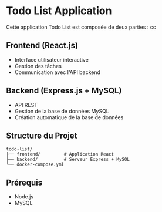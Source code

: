 # Todo List Application
Cette application Todo List est composée de deux parties :
cc
## Frontend (React.js)
- Interface utilisateur interactive
- Gestion des tâches
- Communication avec l'API backend

## Backend (Express.js + MySQL)
- API REST
- Gestion de la base de données MySQL
- Création automatique de la base de données

## Structure du Projet
```
todo-list/
├── frontend/         # Application React
├── backend/          # Serveur Express + MySQL
└── docker-compose.yml

```

## Prérequis
- Node.js
- MySQL
